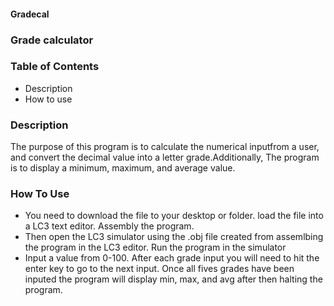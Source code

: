 #### Gradecal
### Grade calculator

### Table of Contents
- Description
- How to use

### Description
The purpose of this program is to calculate the numerical inputfrom a user, and convert the decimal value into a letter grade.Additionally, The program is to display a minimum, maximum, and average value.

### How To Use
- You need to download the file to your desktop or folder. load the file into a LC3 text editor. Assembly the program.  
- Then open the LC3 simulator using the .obj file created from assemlbing the program in the LC3 editor. Run the program in the simulator
-  Input a value from 0-100. After each grade input you will need to hit the enter key to go to the next input. Once all fives grades have been inputed the program will display min, max, and avg after then halting the program.

